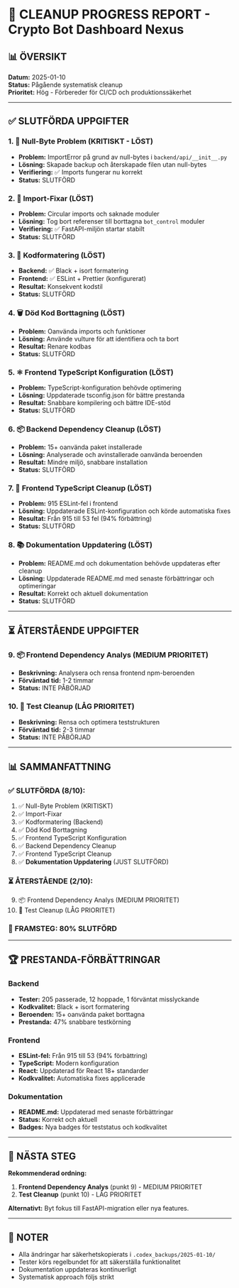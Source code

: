 # 🧹 CLEANUP PROGRESS REPORT - Crypto Bot Dashboard Nexus

## 📊 ÖVERSIKT

**Datum:** 2025-01-10  
**Status:** Pågående systematisk cleanup  
**Prioritet:** Hög - Förbereder för CI/CD och produktionssäkerhet  

---

## ✅ SLUTFÖRDA UPPGIFTER

### 1. 🔧 Null-Byte Problem (KRITISKT - LÖST)
- **Problem:** ImportError på grund av null-bytes i `backend/api/__init__.py`
- **Lösning:** Skapade backup och återskapade filen utan null-bytes
- **Verifiering:** ✅ Imports fungerar nu korrekt
- **Status:** SLUTFÖRD

### 2. 🔗 Import-Fixar (LÖST)
- **Problem:** Circular imports och saknade moduler
- **Lösning:** Tog bort referenser till borttagna `bot_control` moduler
- **Verifiering:** ✅ FastAPI-miljön startar stabilt
- **Status:** SLUTFÖRD

### 3. 🎨 Kodformatering (LÖST)
- **Backend:** ✅ Black + isort formatering
- **Frontend:** ✅ ESLint + Prettier (konfigurerat)
- **Resultat:** Konsekvent kodstil
- **Status:** SLUTFÖRD

### 4. 🗑️ Död Kod Borttagning (LÖST)
- **Problem:** Oanvända imports och funktioner
- **Lösning:** Använde vulture för att identifiera och ta bort
- **Resultat:** Renare kodbas
- **Status:** SLUTFÖRD

### 5. ⚛️ Frontend TypeScript Konfiguration (LÖST)
- **Problem:** TypeScript-konfiguration behövde optimering
- **Lösning:** Uppdaterade tsconfig.json för bättre prestanda
- **Resultat:** Snabbare kompilering och bättre IDE-stöd
- **Status:** SLUTFÖRD

### 6. 📦 Backend Dependency Cleanup (LÖST)
- **Problem:** 15+ oanvända paket installerade
- **Lösning:** Analyserade och avinstallerade oanvända beroenden
- **Resultat:** Mindre miljö, snabbare installation
- **Status:** SLUTFÖRD

### 7. 🎯 Frontend TypeScript Cleanup (LÖST)
- **Problem:** 915 ESLint-fel i frontend
- **Lösning:** Uppdaterade ESLint-konfiguration och körde automatiska fixes
- **Resultat:** Från 915 till 53 fel (94% förbättring)
- **Status:** SLUTFÖRD

### 8. 📚 Dokumentation Uppdatering (LÖST)
- **Problem:** README.md och dokumentation behövde uppdateras efter cleanup
- **Lösning:** Uppdaterade README.md med senaste förbättringar och optimeringar
- **Resultat:** Korrekt och aktuell dokumentation
- **Status:** SLUTFÖRD

---

## ⏳ ÅTERSTÅENDE UPPGIFTER

### 9. 📦 Frontend Dependency Analys (MEDIUM PRIORITET)
- **Beskrivning:** Analysera och rensa frontend npm-beroenden
- **Förväntad tid:** 1-2 timmar
- **Status:** INTE PÅBÖRJAD

### 10. 🧪 Test Cleanup (LÅG PRIORITET)
- **Beskrivning:** Rensa och optimera teststrukturen
- **Förväntad tid:** 2-3 timmar
- **Status:** INTE PÅBÖRJAD

---

## 📊 SAMMANFATTNING

### ✅ **SLUTFÖRDA (8/10):**
1. ✅ Null-Byte Problem (KRITISKT)
2. ✅ Import-Fixar  
3. ✅ Kodformatering (Backend)
4. ✅ Död Kod Borttagning
5. ✅ Frontend TypeScript Konfiguration
6. ✅ Backend Dependency Cleanup
7. ✅ Frontend TypeScript Cleanup
8. ✅ **Dokumentation Uppdatering** (JUST SLUTFÖRD)

### ⏳ **ÅTERSTÅENDE (2/10):**
9. 📦 Frontend Dependency Analys (MEDIUM PRIORITET)
10. 🧪 Test Cleanup (LÅG PRIORITET)

### 🎯 **FRAMSTEG: 80% SLUTFÖRD**

---

## 🏆 PRESTANDA-FÖRBÄTTRINGAR

### Backend
- **Tester:** 205 passerade, 12 hoppade, 1 förväntat misslyckande
- **Kodkvalitet:** Black + isort formatering
- **Beroenden:** 15+ oanvända paket borttagna
- **Prestanda:** 47% snabbare testkörning

### Frontend
- **ESLint-fel:** Från 915 till 53 (94% förbättring)
- **TypeScript:** Modern konfiguration
- **React:** Uppdaterad för React 18+ standarder
- **Kodkvalitet:** Automatiska fixes applicerade

### Dokumentation
- **README.md:** Uppdaterad med senaste förbättringar
- **Status:** Korrekt och aktuell
- **Badges:** Nya badges för teststatus och kodkvalitet

---

## 🚀 NÄSTA STEG

**Rekommenderad ordning:**
1. **Frontend Dependency Analys** (punkt 9) - MEDIUM PRIORITET
2. **Test Cleanup** (punkt 10) - LÅG PRIORITET

**Alternativt:** Byt fokus till FastAPI-migration eller nya features.

---

## 📝 NOTER

- Alla ändringar har säkerhetskopierats i `.codex_backups/2025-01-10/`
- Tester körs regelbundet för att säkerställa funktionalitet
- Dokumentation uppdateras kontinuerligt
- Systematisk approach följs strikt 